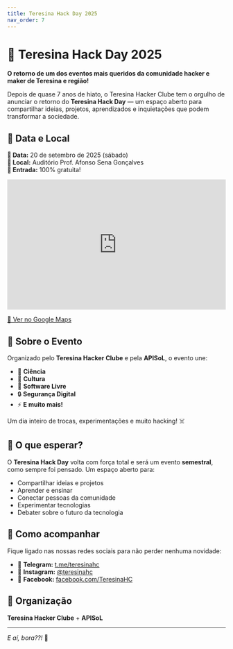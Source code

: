 ```yaml
---
title: Teresina Hack Day 2025
nav_order: 7
---
```


# 🚀 Teresina Hack Day 2025

**O retorno de um dos eventos mais queridos da comunidade hacker e maker de Teresina e região!**

Depois de quase 7 anos de hiato, o Teresina Hacker Clube tem o orgulho de anunciar o retorno do **Teresina Hack Day** — um espaço aberto para compartilhar ideias, projetos, aprendizados e inquietações que podem transformar a sociedade.

## 📅 Data e Local

**📅 Data:** 20 de setembro de 2025 (sábado)  
**📍 Local:** Auditório Prof. Afonso Sena Gonçalves  
**🎫 Entrada:** 100% gratuita!

<iframe src="https://www.google.com/maps/embed?pb=!1m18!1m12!1m3!1d3973.1234567890!2d-42.7900187!3d-5.0576261!2m3!1f0!2f0!3f0!3m2!1i1024!2i768!4f13.1!3m3!1m2!1s0x78e39a41a99c387%3A0x31e6363526f2a8a1!2sAudit%C3%B3rio%20Prof.%20Afonso%20Sena%20Gon%C3%A7alves!5e0!3m2!1spt-BR!2sbr!4v1699123456789!5m2!1spt-BR!2sbr" width="100%" height="300" style="border:0;" allowfullscreen="" loading="lazy" referrerpolicy="no-referrer-when-downgrade"></iframe>

[📍 Ver no Google Maps](https://maps.app.goo.gl/XcpEoUmzAQxy8mtb8)

## 🎯 Sobre o Evento

Organizado pelo **Teresina Hacker Clube** e pela **APISoL**, o evento une:

- 🔬 **Ciência**
- 🎨 **Cultura** 
- 🐧 **Software Livre**
- 🔒 **Segurança Digital**
- ⚡ **E muito mais!**

Um dia inteiro de trocas, experimentações e muito hacking! ☠️

## 🚀 O que esperar?

O **Teresina Hack Day** volta com força total e será um evento **semestral**, como sempre foi pensado. Um espaço aberto para:

- Compartilhar ideias e projetos
- Aprender e ensinar
- Conectar pessoas da comunidade
- Experimentar tecnologias
- Debater sobre o futuro da tecnologia

## 📢 Como acompanhar

Fique ligado nas nossas redes sociais para não perder nenhuma novidade:

- 📱 **Telegram:** [t.me/teresinahc](https://t.me/teresinahc)
- 📸 **Instagram:** [@teresinahc](https://instagram.com/teresinahc)
- 📘 **Facebook:** [facebook.com/TeresinaHC](https://www.facebook.com/TeresinaHC/)

## 🤝 Organização

**Teresina Hacker Clube** + **APISoL**

---

*E aí, bora??!* 🚀
